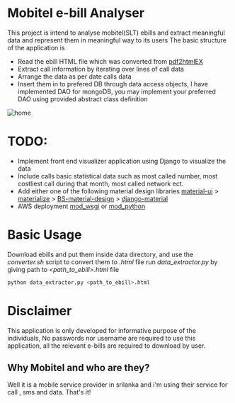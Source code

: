 # Mobitel e-bill Analyser
This project is intend to analyse mobitel(SLT) ebills and extract meaningful data and represent them in meaningful way to its users
The basic structure of the application is 

* Read the ebill HTML file which was converted from [pdf2htmlEX](https://github.com/coolwanglu/pdf2htmlEX)
* Extract call information by iterating over lines of call data
* Arrange the data as per date calls data
* Insert them in to prefered DB through data access objects, I have implemented DAO for mongoDB, you may implement your preferred DAO using provided abstract class definition

![home](https://cloud.githubusercontent.com/assets/3313885/18658170/f936a140-7f1d-11e6-9e84-73aec087ae06.png)

# TODO:

* Implement front end visualizer application using Django to visualize the data
* Include calls basic statistical data such as most called number, most costliest call during that month, most called network ect.
* Add either one of the following material design libraries [material-ui](https://github.com/callemall/material-ui) > [materialize](https://github.com/Dogfalo/materialize) > [BS-material-design](https://github.com/FezVrasta/bootstrap-material-design) > [django-material](https://github.com/viewflow/django-material)
* AWS deployment [mod_wsgi](http://masteringdjango.com/deploying-django/) or [mod_python](https://www.ibm.com/developerworks/library/os-django/)

# Basic Usage

Download ebills and put them inside data directory, and use the *converter.sh* script to convert them to _.html_ file
run *data_extractor.py* by giving path to _<path_to_ebill>.html_ file

``` bash
python data_extractor.py <path_to_ebill>.html
```

# Disclaimer

This application is only developed for informative purpose of the individuals, No passwords nor username are required to use this application, all the relevant e-bills are required to download by user.

## Why Mobitel and who are they?

Well it is a mobile service provider in srilanka and i'm using their service for call , sms and data. That's it!
